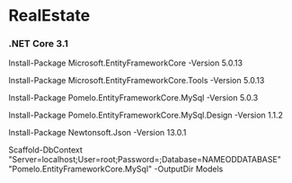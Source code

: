 # RealEstate

### .NET Core 3.1

Install-Package Microsoft.EntityFrameworkCore -Version 5.0.13

Install-Package Microsoft.EntityFrameworkCore.Tools -Version 5.0.13

Install-Package Pomelo.EntityFrameworkCore.MySql -Version 5.0.3

Install-Package Pomelo.EntityFrameworkCore.MySql.Design -Version 1.1.2

Install-Package Newtonsoft.Json -Version 13.0.1

Scaffold-DbContext "Server=localhost;User=root;Password=;Database=NAMEODDATABASE" "Pomelo.EntityFrameworkCore.MySql" -OutputDir Models
